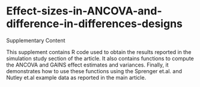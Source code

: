 # Effect-sizes-in-ANCOVA-and-difference-in-differences-designs
Supplementary Content

This supplement contains R code used to obtain the results reported in the simulation study section of the article. It also contains functions to compute the ANCOVA and GAINS effect estimates and variances. Finally, it demonstrates how to use these functions using the Sprenger et.al. and Nutley et.al example data as reported in the main article.   



